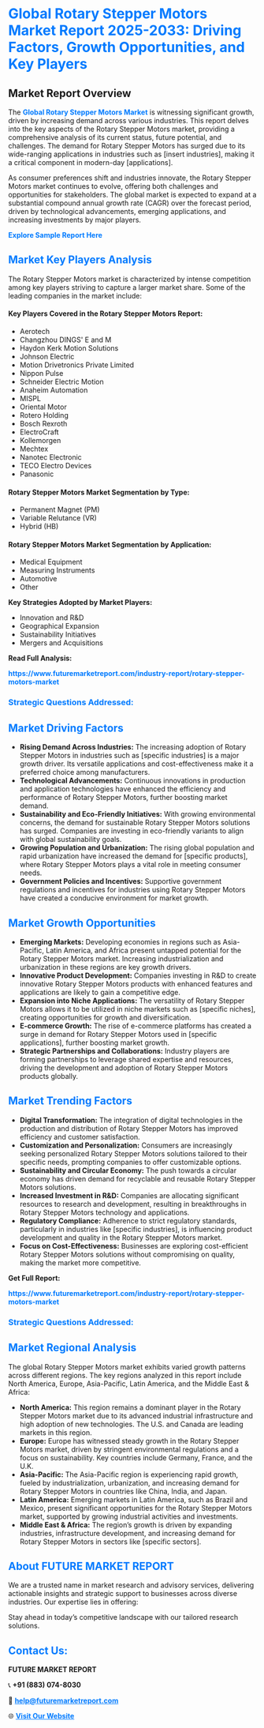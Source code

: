 <h1 style="color: #007BFF;">Global Rotary Stepper Motors Market Report 2025-2033: Driving Factors, Growth Opportunities, and Key Players</h1>

<section id="overview">
<h2>Market Report Overview</h2>
<p>The <a href="https://www.futuremarketreport.com/industry-report/rotary-stepper-motors-market" style="color: #007BFF; text-decoration: none;"><strong>Global Rotary Stepper Motors Market</strong></a> is witnessing significant growth, driven by increasing demand across various industries. This report delves into the key aspects of the Rotary Stepper Motors market, providing a comprehensive analysis of its current status, future potential, and challenges. The demand for Rotary Stepper Motors has surged due to its wide-ranging applications in industries such as [insert industries], making it a critical component in modern-day [applications].</p>
<p>As consumer preferences shift and industries innovate, the Rotary Stepper Motors market continues to evolve, offering both challenges and opportunities for stakeholders. The global market is expected to expand at a substantial compound annual growth rate (CAGR) over the forecast period, driven by technological advancements, emerging applications, and increasing investments by major players.</p>
</section>

<section id="overview">
<p><a href="https://www.futuremarketreport.com/request-sample/reportId=52185" style="color: #007BFF; text-decoration: none;"><strong>Explore Sample Report Here</strong></a></p>
</section>

<section id="key-players">
<h2 style="color: #007BFF;">Market Key Players Analysis</h2>
<p>The Rotary Stepper Motors market is characterized by intense competition among key players striving to capture a larger market share. Some of the leading companies in the market include:</p>
<h4>Key Players Covered in the Rotary Stepper Motors Report:</h4>
<ul><li>Aerotech</li><li>Changzhou DINGS&#039; E and M</li><li>Haydon Kerk Motion Solutions</li><li>Johnson Electric</li><li>Motion Drivetronics Private Limited</li><li>Nippon Pulse</li><li>Schneider Electric Motion</li><li>Anaheim Automation</li><li>MISPL</li><li>Oriental Motor</li><li>Rotero Holding</li><li>Bosch Rexroth</li><li>ElectroCraft</li><li>Kollemorgen</li><li>Mechtex</li><li>Nanotec Electronic</li><li>TECO Electro Devices</li><li>Panasonic</li></ul>
<h4>Rotary Stepper Motors Market Segmentation by Type:</h4>
<ul><li>Permanent Magnet (PM)</li><li>Variable Relutance (VR)</li><li>Hybrid (HB)</li></ul>

<h4>Rotary Stepper Motors Market Segmentation by Application:</h4>
<ul><li>Medical Equipment</li><li>Measuring Instruments</li><li>Automotive</li><li>Other</li></ul>
<p><strong>Key Strategies Adopted by Market Players:</strong></p>
<ul>
<li>Innovation and R&D</li>
<li>Geographical Expansion</li>
<li>Sustainability Initiatives</li>
<li>Mergers and Acquisitions</li>
</ul>
</section>

<section>
<p><strong>Read Full Analysis: </strong></p><a href="https://www.futuremarketreport.com/industry-report/rotary-stepper-motors-market" style="color: #007BFF; text-decoration: none;"><strong>https://www.futuremarketreport.com/industry-report/rotary-stepper-motors-market</strong></a>
<h3 style="color: #007BFF;">Strategic Questions Addressed:</h3>
</section>

<section id="driving-factors">
<h2 style="color: #007BFF;">Market Driving Factors</h2>
<ul>
<li><strong>Rising Demand Across Industries:</strong> The increasing adoption of Rotary Stepper Motors in industries such as [specific industries] is a major growth driver. Its versatile applications and cost-effectiveness make it a preferred choice among manufacturers.</li>
<li><strong>Technological Advancements:</strong> Continuous innovations in production and application technologies have enhanced the efficiency and performance of Rotary Stepper Motors, further boosting market demand.</li>
<li><strong>Sustainability and Eco-Friendly Initiatives:</strong> With growing environmental concerns, the demand for sustainable Rotary Stepper Motors solutions has surged. Companies are investing in eco-friendly variants to align with global sustainability goals.</li>
<li><strong>Growing Population and Urbanization:</strong> The rising global population and rapid urbanization have increased the demand for [specific products], where Rotary Stepper Motors plays a vital role in meeting consumer needs.</li>
<li><strong>Government Policies and Incentives:</strong> Supportive government regulations and incentives for industries using Rotary Stepper Motors have created a conducive environment for market growth.</li>
</ul>
</section>

<section id="growth-opportunities">
<h2 style="color: #007BFF;">Market Growth Opportunities</h2>
<ul>
<li><strong>Emerging Markets:</strong> Developing economies in regions such as Asia-Pacific, Latin America, and Africa present untapped potential for the Rotary Stepper Motors market. Increasing industrialization and urbanization in these regions are key growth drivers.</li>
<li><strong>Innovative Product Development:</strong> Companies investing in R&D to create innovative Rotary Stepper Motors products with enhanced features and applications are likely to gain a competitive edge.</li>
<li><strong>Expansion into Niche Applications:</strong> The versatility of Rotary Stepper Motors allows it to be utilized in niche markets such as [specific niches], creating opportunities for growth and diversification.</li>
<li><strong>E-commerce Growth:</strong> The rise of e-commerce platforms has created a surge in demand for Rotary Stepper Motors used in [specific applications], further boosting market growth.</li>
<li><strong>Strategic Partnerships and Collaborations:</strong> Industry players are forming partnerships to leverage shared expertise and resources, driving the development and adoption of Rotary Stepper Motors products globally.</li>
</ul>
</section>

<section id="trending-factors">
<h2 style="color: #007BFF;">Market Trending Factors</h2>
<ul>
<li><strong>Digital Transformation:</strong> The integration of digital technologies in the production and distribution of Rotary Stepper Motors has improved efficiency and customer satisfaction.</li>
<li><strong>Customization and Personalization:</strong> Consumers are increasingly seeking personalized Rotary Stepper Motors solutions tailored to their specific needs, prompting companies to offer customizable options.</li>
<li><strong>Sustainability and Circular Economy:</strong> The push towards a circular economy has driven demand for recyclable and reusable Rotary Stepper Motors solutions.</li>
<li><strong>Increased Investment in R&D:</strong> Companies are allocating significant resources to research and development, resulting in breakthroughs in Rotary Stepper Motors technology and applications.</li>
<li><strong>Regulatory Compliance:</strong> Adherence to strict regulatory standards, particularly in industries like [specific industries], is influencing product development and quality in the Rotary Stepper Motors market.</li>
<li><strong>Focus on Cost-Effectiveness:</strong> Businesses are exploring cost-efficient Rotary Stepper Motors solutions without compromising on quality, making the market more competitive.</li>
</ul>
</section>

<section>
<p><strong>Get Full Report: </strong></p><a href="https://www.futuremarketreport.com/industry-report/rotary-stepper-motors-market" style="color: #007BFF; text-decoration: none;"><strong>https://www.futuremarketreport.com/industry-report/rotary-stepper-motors-market</strong></a>
<h3 style="color: #007BFF;">Strategic Questions Addressed:</h3>
</section>


<section id="regional-analysis">
<h2 style="color: #007BFF;">Market Regional Analysis</h2>
<p>The global Rotary Stepper Motors market exhibits varied growth patterns across different regions. The key regions analyzed in this report include North America, Europe, Asia-Pacific, Latin America, and the Middle East & Africa:</p>
<ul>
<li><strong>North America:</strong> This region remains a dominant player in the Rotary Stepper Motors market due to its advanced industrial infrastructure and high adoption of new technologies. The U.S. and Canada are leading markets in this region.</li>
<li><strong>Europe:</strong> Europe has witnessed steady growth in the Rotary Stepper Motors market, driven by stringent environmental regulations and a focus on sustainability. Key countries include Germany, France, and the U.K.</li>
<li><strong>Asia-Pacific:</strong> The Asia-Pacific region is experiencing rapid growth, fueled by industrialization, urbanization, and increasing demand for Rotary Stepper Motors in countries like China, India, and Japan.</li>
<li><strong>Latin America:</strong> Emerging markets in Latin America, such as Brazil and Mexico, present significant opportunities for the Rotary Stepper Motors market, supported by growing industrial activities and investments.</li>
<li><strong>Middle East & Africa:</strong> The region’s growth is driven by expanding industries, infrastructure development, and increasing demand for Rotary Stepper Motors in sectors like [specific sectors].</li>
</ul>
</section>

<footer>
<h2 style="color: #007BFF;">About FUTURE MARKET REPORT</h2>
<p>We are a trusted name in market research and advisory services, delivering actionable insights and strategic support to businesses across diverse industries. Our expertise lies in offering:</p>

<p>Stay ahead in today’s competitive landscape with our tailored research solutions.</p>

<h2 style="color: #007BFF;">Contact Us:</h2>
<p><strong>FUTURE MARKET REPORT</strong></p>
<p>📞 <strong>+91 (883) 074-8030</strong></p>
<p>📧 <strong><a href="mailto:help@futuremarketreport.com" style="color: #007BFF;">help@futuremarketreport.com</a></strong></p>
<p>🌐 <strong><a href="https://www.futuremarketreport.com/" style="color: #007BFF;">Visit Our Website</a></strong></p>
</footer>